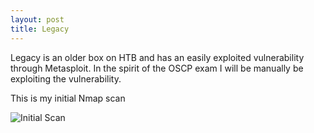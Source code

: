 ```yaml
---
layout: post
title: Legacy
---
```


<p class="message">
  Legacy is an older box on HTB and has an easily exploited vulnerability through Metasploit. In the spirit of the OSCP exam I will be manually be exploiting the vulnerability. 
</p>

<!-- Initial Enum -->
This is my initial Nmap scan 


![Initial Scan](https://lukej2680.github.io/_images/legacy/Legacy_nmap_scan.png "Initial Scan")
